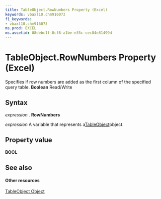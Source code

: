 ```yaml
---
title: TableObject.RowNumbers Property (Excel)
keywords: vbaxl10.chm916073
f1_keywords:
- vbaxl10.chm916073
ms.prod: EXCEL
ms.assetid: 08debc1f-8cf8-a1be-e35c-cec84e81499d
---
```



# TableObject.RowNumbers Property (Excel)

Specifies if row numbers are added as the first column of the specified query table.  **Boolean** Read/Write


## Syntax

 _expression_ . **RowNumbers**

 _expression_ A variable that represents a[TableObject](modeltable-object-excel.md)object.


## Property value

 **BOOL**


## See also


#### Other resources



[TableObject Object](modeltable-object-excel.md)

